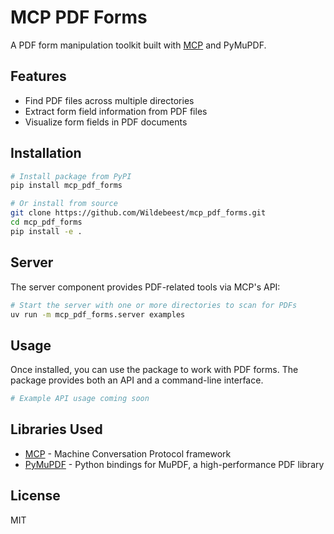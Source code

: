 # MCP PDF Forms

A PDF form manipulation toolkit built with [MCP](https://github.com/llama-index-ai/mcp) and PyMuPDF.

## Features

- Find PDF files across multiple directories
- Extract form field information from PDF files
- Visualize form fields in PDF documents

## Installation

```bash
# Install package from PyPI
pip install mcp_pdf_forms

# Or install from source
git clone https://github.com/Wildebeest/mcp_pdf_forms.git
cd mcp_pdf_forms
pip install -e .
```

## Server

The server component provides PDF-related tools via MCP's API:

```bash
# Start the server with one or more directories to scan for PDFs
uv run -m mcp_pdf_forms.server examples
```

## Usage

Once installed, you can use the package to work with PDF forms. The package provides both an API and a command-line interface.

```python
# Example API usage coming soon
```

## Libraries Used

- [MCP](https://github.com/llama-index-ai/mcp) - Machine Conversation Protocol framework
- [PyMuPDF](https://github.com/pymupdf/PyMuPDF) - Python bindings for MuPDF, a high-performance PDF library

## License

MIT